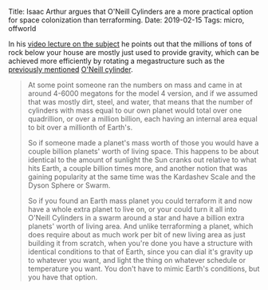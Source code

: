 Title: Isaac Arthur argues that O'Neill Cylinders are a more practical option for space colonization than terraforming.
Date: 2019-02-15
Tags: micro, offworld


In his [video lecture on the subject](https://www.youtube.com/watch?v=gTDlSORhI-k) he points out that the millions of tons of rock below your house are mostly just used to provide gravity, which can be achieved more efficiently by rotating a megastructure such as the [previously mentioned](/2019/02/nasa-settlement/) [O'Neill cylinder](https://en.wikipedia.org/wiki/O%27Neill_cylinder).

> At some point someone ran the numbers on mass and came in at around 4-6000 megatons for the model 4 version, and if we assumed that was mostly dirt, steel, and water, that means that the number of cylinders with mass equal to our own planet would total over one quadrillion, or over a million billion, each having an internal area equal to bit over a millionth of Earth's.
> 
> So if someone made a planet's mass worth of those you would have a couple billion planets' worth of living space. This happens to be about identical to the amount of sunlight the Sun cranks out relative to what hits Earth, a couple billion times more, and another notion that was gaining popularity at the same time was the Kardashev Scale and the Dyson Sphere or Swarm.
> 
> So if you found an Earth mass planet you could terraform it and now have a whole extra planet to live on, or your could turn it all into O'Neill Cylinders in a swarm around a star and have a billion extra planets' worth of living area. And unlike terraforming a planet, which does require about as much work per bit of new living area as just building it from scratch, when you're done you have a structure with identical conditions to that of Earth, since you can dial it's gravity up to whatever you want, and light the thing on whatever schedule or temperature you want. You don't have to mimic Earth's conditions, but you have that option.
